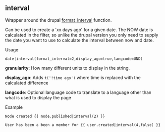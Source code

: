 ## interval

Wrapper around the drupal [format_interval](https://api.drupal.org/api/drupal/includes%21common.inc/function/format_interval/7) function.

Can be used to create a 'xx days ago' for a given date. The NOW date is calculated in the filter, so unlike the drupal version you only need to supply the date you want to use to calculate the interval between now and date.

Usage


``date|interval(format_interval=2,display_ago=true,langcode=UND)``

**granularity**: How many different units to display in the string.

**display_ago**: Adds ``t('!time ago')`` where time is replaced with the calculated difference

**langcode**: Optional language code to translate to a language other than what is used to display the page

Example

```
Node created {{ node.published|interval(2) }}
```

```
User has been a been a member for {{ user.created|interval(4,false) }}
```

